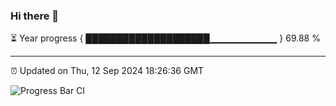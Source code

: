 ### Hi there 👋

⏳ Year progress { ████████████████████▁▁▁▁▁▁▁▁▁▁ } 69.88 %

---

⏰ Updated on Thu, 12 Sep 2024 18:26:36 GMT

![Progress Bar CI](https://github.com/liununu/liununu/workflows/Progress%20Bar%20CI/badge.svg)
